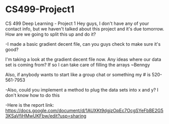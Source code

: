 # CS499-Project1
CS 499 Deep Learning - Project 1
Hey guys, I don't have any of your contact info, but we haven't talked about this project and it's due tomorrow. How are we going to split this up and do it?

-I made a basic gradient decent file, can you guys check to make sure it's good?

I'm taking a look at the gradient decent file now. Any ideas where our data set is coming from? If so I can take care of filling the arrays ~Benngy

Also, if anybody wants to start like a group chat or something my # is 520-561-7953

-Also, could you implement a method to plug the data sets into x and y? I don't know how to do this

-Here is the report link: https://docs.google.com/document/d/1AUXKt9dgjzOpEc7OcgSYeFbBE2G53KSaVfiHMwUKFbw/edit?usp=sharing
